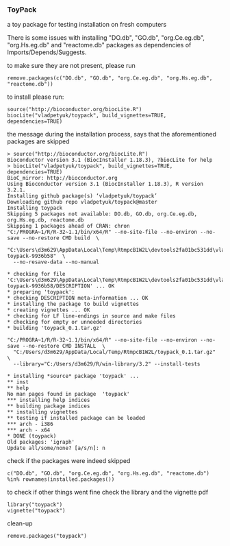 ### ToyPack
a toy package for testing installation on fresh computers

There is some issues with installing "DO.db", "GO.db", 
"org.Ce.eg.db", "org.Hs.eg.db" and "reactome.db" packages as dependencies
of Imports/Depends/Suggests.

to make sure they are not present, please run
```{r}
remove.packages(c("DO.db", "GO.db", "org.Ce.eg.db", "org.Hs.eg.db", "reactome.db"))
```

to install please run:
```{r}
source("http://bioconductor.org/biocLite.R")
biocLite("vladpetyuk/toypack", build_vignettes=TRUE, dependencies=TRUE)
```

the message during the installation process, says that the aforementioned
packages are skipped
```
> source("http://bioconductor.org/biocLite.R")
Bioconductor version 3.1 (BiocInstaller 1.18.3), ?biocLite for help
> biocLite("vladpetyuk/toypack", build_vignettes=TRUE, dependencies=TRUE)
BioC_mirror: http://bioconductor.org
Using Bioconductor version 3.1 (BiocInstaller 1.18.3), R version 3.2.1.
Installing github package(s) ‘vladpetyuk/toypack’
Downloading github repo vladpetyuk/toypack@master
Installing toypack
Skipping 5 packages not available: DO.db, GO.db, org.Ce.eg.db, org.Hs.eg.db, reactome.db
Skipping 1 packages ahead of CRAN: chron
"C:/PROGRA~1/R/R-32~1.1/bin/x64/R" --no-site-file --no-environ --no-save --no-restore CMD build  \
  "C:\Users\d3m629\AppData\Local\Temp\RtmpcB1W2L\devtools2fa01bc531dd\vladpetyuk-toypack-9936b58"  \
  --no-resave-data --no-manual 

* checking for file 'C:\Users\d3m629\AppData\Local\Temp\RtmpcB1W2L\devtools2fa01bc531dd\vladpetyuk-toypack-9936b58/DESCRIPTION' ... OK
* preparing 'toypack':
* checking DESCRIPTION meta-information ... OK
* installing the package to build vignettes
* creating vignettes ... OK
* checking for LF line-endings in source and make files
* checking for empty or unneeded directories
* building 'toypack_0.1.tar.gz'

"C:/PROGRA~1/R/R-32~1.1/bin/x64/R" --no-site-file --no-environ --no-save --no-restore CMD INSTALL  \
  "C:/Users/d3m629/AppData/Local/Temp/RtmpcB1W2L/toypack_0.1.tar.gz"  \
  --library="C:/Users/d3m629/R/win-library/3.2" --install-tests 

* installing *source* package 'toypack' ...
** inst
** help
No man pages found in package  'toypack' 
*** installing help indices
** building package indices
** installing vignettes
** testing if installed package can be loaded
*** arch - i386
*** arch - x64
* DONE (toypack)
Old packages: 'igraph'
Update all/some/none? [a/s/n]: n
```

check if the packages were indeed skipped
```{r}
c("DO.db", "GO.db", "org.Ce.eg.db", "org.Hs.eg.db", "reactome.db") %in% rownames(installed.packages())
```

to check if other things went fine check the library and the vignette pdf 
```{r}
library("toypack")
vignette("toypack")
```

clean-up
```{r}
remove.packages("toypack")
```
